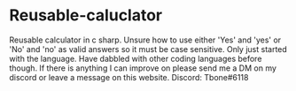 # Reusable-caluclator
Reusable calculator in c sharp.
Unsure how to use either 'Yes' and 'yes' or 'No' and 'no' as valid answers so it must be case sensitive.
Only just started with the language. Have dabbled with other coding languages before though. 
If there is anything I can improve on please send me a DM on my discord or leave a message on this website.
Discord: Tbone#6118
